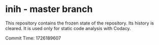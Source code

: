# inih - master branch

This repository contains the frozen state of the repository.
Its history is cleared. It is used only for static code
analysis with Codacy.

Commit Time: 1726189607